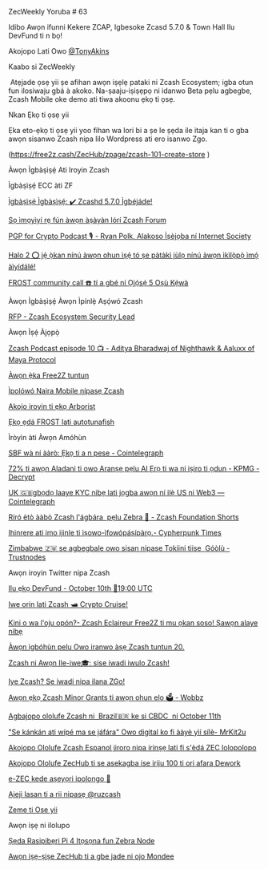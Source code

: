 ZecWeekly Yoruba # 63 


Idibo Awọn ifunni Kekere ZCAP, Igbesoke Zcasd 5.7.0 & Town Hall Ilu DevFund ti n bọ!


Akojopo Lati Owo [@TonyAkins](https://twitter.com/TonyAkins01)


Kaabo si ZecWeekly


 Atẹjade ọsẹ yii ṣe afihan awọn iṣẹlẹ pataki ni Zcash Ecosystem; igba otun fun ilosiwaju gbá à akoko. Na-ṣaaju-iṣiṣẹpọ ni idanwo Beta pẹlu agbegbe, Zcash Mobile oke demo ati tiwa akoonu ẹkọ ti ọsẹ.


Nkan Ẹkọ ti ọsẹ yii 


Ẹka eto-ẹkọ ti ọsẹ yii yoo fihan wa lori bi a ṣe le ṣẹda ile itaja kan ti o gba awọn sisanwo Zcash nipa lilo Wordpress ati ero isanwo Zgo.

(https://free2z.cash/ZecHub/zpage/zcash-101-create-store )



Àwọn Ìgbàṣìṣẹ́ Ati Iroyin Zcash


Ìgbàṣìṣẹ́ ECC àti ZF


[Ìgbàṣìṣẹ́ Ìgbàṣìṣẹ́: ✔️ Zcashd 5.7.0 Ìgbéjáde!](https://twitter.com/ElectricCoinCo/status/1710049573954068505)


[Sọ ìmọyìyí rẹ fún àwọn àṣàyàn lórí Zcash Forum](https://twitter.com/ZcashFoundation/status/1709250567409713288)


[PGP for Crypto Podcast 🎙️ - Ryan Polk, Alakoso Ìṣèjọba ní Internet Society](https://www.youtube.com/watch?v=N-R_cex5Qw0)


[Halo 2 ⭕ jẹ́ ọ̀kan nínú àwọn ohun ìṣẹ́ tó ṣe pàtàkì jùlọ nínú àwọn ìkìlọ̀pọ̀ ìmọ́ àìyídálé!](https://twitter.com/ElectricCoinCo/status/1709599192547549641)


[FROST community call ☎️ tí a gbé ní Ọjọ́sẹ́ 5 Oṣù Kẹ́wà](https://twitter.com/ZcashFoundation/status/1709986927468855476) 


Àwọn Ìgbàṣìṣẹ́ Àwọn Ìpínlẹ̀ Aṣọ́wó Zcash


[RFP - Zcash Ecosystem Security Lead](https://forum.zcashcommunity.com/t/rfp-zcash-ecosystem-security-lead-2023/45723)


Àwọn Ìṣẹ́ Àjọpọ̀


[Zcash Podcast episode 10 📺 - Aditya Bharadwaj of Nighthawk & Aaluxx of Maya Protocol](https://www.youtube.com/watch?v=E7NmqiGU-48)



[Àwọn ẹ̀ka Free2Z tuntun](https://twitter.com/free2zcash/status/1710681236023513354)


[Ìpolówó Naira Mobile nípasẹ Zcash](https://www.youtube.com/watch?v=BthMWMWnmc0) 


[Akojo iroyin ti ẹkọ Arborist](https://twitter.com/zksquirrel/status/1710173934430142800) 


[Ẹkọ ẹdá FROST lati autotunafish](https://youtu.be/812NMuPcen4?si=xaWAh6mIBIC6QI7l)


Ìròyìn àti Àwọn Amóhùn


[SBF wà ní ààrò: Ẹkọ ti a n pese - Cointelegraph](https://cointelegraph.com/news/sam-bankman-fried-ftx-goes-on-trial-week-review) 


[72% ti awọn Aladani ti owo Aranṣẹ pẹlu AI Ẹrọ ti wa ni iṣiro ti ọdun - KPMG - Decrypt](https://decrypt.co/200400) 


[UK 🇬🇧gbọdọ laaye KYC nibẹ lati jọgba awọn ní ilẹ̀ US ni Web3 — Cointelegraph](https://cointelegraph.com/news/uk-must-loosen-kyc-demands-for-crypto-to-outpace-us-in-web3-think-tank)


[Ríró ètò ààbò Zcash l'ágbára  pẹlu Zebra 🦓 - Zcash Foundation Shorts](https://www.youtube.com/watch?v=02N5uP5-7uo)



[Ihinrere ati imo ijinle ti ìṣowo-ìfowópáṣípàrọ.- Cypherpunk Times](https://www.cypherpunktimes.com/the-psychology-of-crypto-investing-understanding-market-sentiment/)



[Zimbabwe 🇿🇼 se agbegbale owo sisan nipase Tokiini tiise  Góòlù - Trustnodes](https://www.trustnodes.com/2023/10/06/zimbabwe-launches-gold-token-payments)



Awọn iroyin Twitter nipa Zcash


[Ilu ẹkọ DevFund - October 10th 📅19:00 UTC](https://twitter.com/aquietinvestor/status/1710714916045513123)



[Iwe orin lati Zcash 🛥️ Crypto Cruise!](https://twitter.com/mad_paiement/status/1710094290712776736)



[Kini o wa l'oju opón?- Zcash Eclaireur Free2Z ti mu ọkan soso! Ṣawọn alaye nibẹ](https://twitter.com/ZcashEclaireur/status/1710527540501356873)


[Àwọn ìgbóhùn pelu Owo iranwo àṣẹ Zcash tuntun 20.](https://twitter.com/ZcashFoundation/status/1709250537470718201)



[Zcash ni Awọn Ile-iwe🎓: sise iwadi iwulo Zcash!](https://twitter.com/OGA4SKY/status/1710325272644342049)



[Iye Zcash? Se iwadi nipa ilana ZGo!](https://twitter.com/ZecHub/status/1709981341234683966) 


[Awọn ẹkọ Zcash Minor Grants ti awọn ohun elo 🗳️ - Wobbz](https://twitter.com/wobbz2z/status/1709040476798730304)



[Agbajopo ololufe Zcash ni  Brazil🇧🇷 ke si CBDC  ní October 11th](https://twitter.com/zcashbrazil/status/1710688614542193145)



["Se kánkán ati wípé ma se jáfára" Owo digital ko fi ààyè yìí sílè- MrKit2u](https://twitter.com/mrkit2u/status/1710640169487831444)



[Akojopo Ololufe Zcash Espanol jiroro nipa irinṣẹ lati fi s'èdá ZEC lolopolopo](https://twitter.com/zcashesp/status/1710070121509638426)



[Akojopo Ololufe ZecHub ti se asekagba ise iriju 100 ti ori afara Dework](https://twitter.com/ZecHub/status/1708814142222577705)



[e-ZEC kede aṣeyọri ipolongo 🙌](https://twitter.com/ezecZshield/status/1709723098604302847)


[Ajeji lasan ti a rii nipasẹ @ruzcash](https://twitter.com/ruzcash/status/1710147302591991834) 



[Zeme ti Ose yii](https://twitter.com/mad_paiement/status/1710347860397679079) 



Awọn iṣẹ ni ilolupo


[Ṣẹda Rasipibẹri Pi 4 Itọsọna fun Zebra Node](https://app.dework.xyz/zechub-2424/board?taskId=d77b8d2f-2bd0-4782-a435-1d293fdff70f) 



[Awọn iṣẹ-ṣiṣe ZecHub ti a gbe jade ni ojo Mondee](https://dework.zechub.org/)